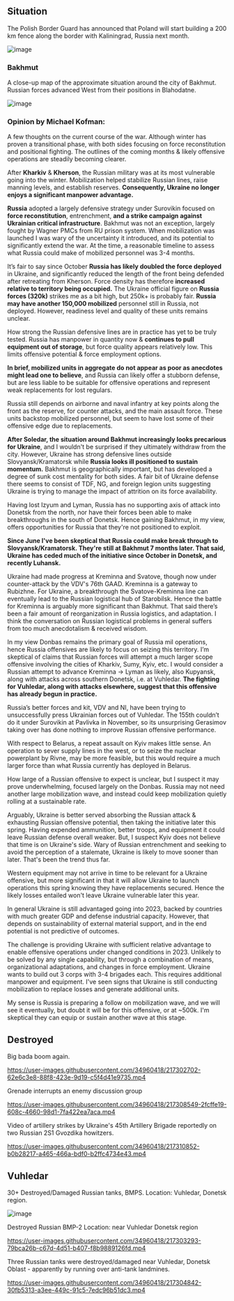 ## Situation

The Polish Border Guard has announced that Poland will start building a 200 km fence along the border with Kaliningrad, Russia next month.

![image](https://user-images.githubusercontent.com/34960418/217303721-a215e591-a7ee-434c-8ac2-9c4a851d863a.png)

### Bakhmut

A close-up map of the approximate situation around the city of Bakhmut. Russian forces advanced West from their positions in Blahodatne.

![image](https://user-images.githubusercontent.com/34960418/217309186-6fd9ed10-f017-423f-a020-6606c6baa51d.png)

### Opinion by Michael Kofman:

A few thoughts on the current course of the war. Although winter has proven a transitional phase, with both sides focusing on force reconstitution and positional fighting. The outlines of the coming months & likely offensive operations are steadily becoming clearer. 

After **Kharkiv** & **Kherson**, the Russian military was at its most vulnerable going into the winter. Mobilization helped stabilize Russian lines, raise manning levels, and establish reserves. **Consequently, Ukraine no longer enjoys a significant manpower advantage.**

**Russia** adopted a largely defensive strategy under Surovikin focused on **force reconstitution**, entrenchment, **and a strike campaign against Ukrainian critical infrastructure**. Bakhmut was not an exception, largely fought by Wagner PMCs from RU prison system. When mobilization was launched I was wary of the uncertainty it introduced, and its potential to significantly extend the war. At the time, a reasonable timeline to assess what Russia could make of mobilized personnel was 3-4 months. 

It’s fair to say since October **Russia has likely doubled the force deployed** in Ukraine, and significantly reduced the length of the front being defended after retreating from Kherson. Force density has therefore **increased relative to territory being occupied.** The Ukraine official figure on **Russia forces (320k)** strikes me as a bit high, but 250k+ is probably fair. **Russia may have another 150,000 mobilized** personnel still in Russia, not deployed. However, readiness level and quality of these units remains unclear.

How strong the Russian defensive lines are in practice has yet to be truly tested. Russia has  manpower in quantity now & **continues to pull equipment out of storage**, but force quality appears relatively low. This limits offensive potential & force employment options. 

**In brief, mobilized units in aggregate do not appear as poor as anecdotes might lead one to believe**, and Russia can likely offer a stubborn defense, but are less liable to be suitable for offensive operations and represent weak replacements for lost regulars. 

Russia still depends on airborne and naval infantry at key points along the front as the reserve, for counter attacks, and the main assault force. These units backstop mobilized personnel, but seem to have lost some of their offensive edge due to replacements.

**After Soledar, the situation around Bakhmut increasingly looks precarious for Ukraine**, and I wouldn't be surprised if they ultimately withdraw from the city. However, Ukraine has strong defensive lines outside Slovyansk/Kramatorsk while **Russia looks ill positioned to sustain momentum.** Bakhmut is geographically important, but has developed a degree of sunk cost mentality for both sides. A fair bit of Ukraine defense there seems to consist of TDF, NG, and foreign legion units suggesting Ukraine is trying to manage the impact of attrition on its force availability.

Having lost Izyum and Lyman, Russia has no supporting axis of attack into Donetsk from the north, nor have their forces been able to make breakthroughs in the south of Donetsk. Hence gaining Bakhmut, in my view, offers opportunities for Russia that they're not positioned to exploit.

****Since June I've been skeptical that Russia could make break through to Slovyansk/Kramatorsk. They're still at Bakhmut 7 months later. That said, Ukraine has ceded much of the initiative since October in Donetsk, and recently Luhansk.****

Ukraine had made progress at Kreminna and Svatove, though now under counter-attack by the VDV's 76th GAAD. Kreminna is a gateway to Rubizhne. For Ukraine, a breakthrough the Svatove-Kreminna line can eventually lead to the Russian logistical hub of Starobilsk. Hence the battle for Kreminna is arguably more significant than Bakhmut. That said there’s been a fair amount of reorganization in Russia logistics, and adaptation. I think the conversation on Russian logistical problems in general suffers from too much anecdotalism & received wisdom.

In my view Donbas remains the primary goal of Russia mil operations, hence Russia offensives are likely to focus on seizing this territory. I’m skeptical of claims that Russian forces will attempt a much larger scope offensive involving the cities of Kharkiv, Sumy, Kyiv, etc. I would consider a Russian attempt to advance Kreminna -> Lyman as likely, also Kupyansk, along with attacks across southern Donetsk, i.e. at Vuhledar. **The fighting for Vuhledar, along with attacks elsewhere, suggest that this offensive has already begun in practice.**

Russia’s better forces and kit, VDV and NI, have been trying to unsuccessfully press Ukrainian forces out of Vuhledar. The 155th couldn’t do it under Surovikin at Pavlivka in November, so its unsurprising Gerasimov taking over has done nothing to improve Russian offensive performance.

With respect to Belarus, a repeat assault on Kyiv makes little sense. An operation to sever supply lines in the west, or to seize the nuclear powerplant by Rivne, may be more feasible, but this would require a much larger force than what Russia currently has deployed in Belarus.

How large of a Russian offensive to expect is unclear, but I suspect it may prove underwhelming, focused largely on the Donbas. Russia may not need another large mobilization wave, and instead could keep mobilization quietly rolling at a sustainable rate.

Arguably, Ukraine is better served absorbing the Russian attack & exhausting Russian offensive potential, then taking the initiative later this spring. Having expended ammunition, better troops, and equipment it could leave Russian defense overall weaker. But, I suspect Kyiv does not believe that time is on Ukraine's side. Wary of Russian entrenchment and seeking to avoid the perception of a stalemate, Ukraine is likely to move sooner than later. That's been the trend thus far.

Western equipment may not arrive in time to be relevant for a Ukraine offensive, but more significant in that it will allow Ukraine to launch operations this spring knowing they have replacements secured. Hence the likely losses entailed won't leave Ukraine vulnerable later this year.

In general Ukraine is still advantaged going into 2023, backed by countries with much greater GDP and defense industrial capacity. However, that depends on sustainability of external material support, and in the end potential is not predictive of outcomes. 

The challenge is providing Ukraine with sufficient relative advantage to enable offensive operations under changed conditions in 2023. Unlikely to be solved by any single capability, but through a combination of means, organizational adaptations, and changes in force employment. Ukraine wants to build out 3 corps with 3-4 brigades each. This requires additional manpower and equipment. I've seen signs that Ukraine is still conducting mobilization to replace losses and generate additional units.

My sense is Russia is preparing a follow on mobilization wave, and we will see it eventually, but doubt it will be for this offensive, or at ~500k. I'm skeptical they can equip or sustain another wave at this stage.


## Destroyed

Big bada boom again.

https://user-images.githubusercontent.com/34960418/217302702-62e6c3e8-88f8-423e-9d19-c5f4d41e9735.mp4

Grenade interrupts an enemy discussion group

https://user-images.githubusercontent.com/34960418/217308549-2fcffe19-608c-4660-98d1-7fa422ea7aca.mp4

Video of artillery strikes by Ukraine's 45th Artillery Brigade reportedly on two Russian 2S1 Gvozdika howitzers.

https://user-images.githubusercontent.com/34960418/217310852-b0b28217-a465-466a-bdf0-b2ffc4734e43.mp4




## Vuhledar

30+ Destroyed/Damaged Russian tanks, BMPS. Location: Vuhledar, Donetsk region.

![image](https://user-images.githubusercontent.com/34960418/217294555-7514f8be-ed40-44b0-b9c6-fd8c5d6c5146.png)

Destroyed Russian BMP-2 Location: near Vuhledar Donetsk region 

https://user-images.githubusercontent.com/34960418/217303293-79bca26b-c67d-4d51-b407-f8b9889126fd.mp4

Three Russian tanks were destroyed/damaged near Vuhledar, Donetsk Oblast - apparently by running over anti-tank landmines.

https://user-images.githubusercontent.com/34960418/217304842-30fb5313-a3ee-449c-91c5-7edc96b51dc3.mp4






















































